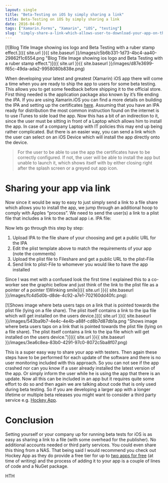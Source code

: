 ```yaml
---
layout: single
title: "Beta-Testing on iOS by simply sharing a link"
title: Beta-Testing on iOS by simply sharing a link
date: 2016-04-03
tags: ["Xamarin.Forms", "Xamarin", "iOS", "testing"]
slug: "simply-share-a-link-which-allows-user-to-download-your-app-on-their-ios-device"
---
```


[![Blog Title Image showing ios logo and Beta Testing with a ruber stamp effect.]({{ site.url }}{{ site.baseurl }}/images/c5b6b331-1d73-4bc4-aa40-29862f1c6554.png "Blog Title Image showing ios logo and Beta Testing with a ruber stamp effect.")]({{ site.url }}{{ site.baseurl }}/images/d87e3699-f65c-49da-ada2-9958080b838e.png)
 
When developing your latest and greatest (Xamarin) iOS app there will come a time when you are ready to ship the app to users for some beta testing. This allows you to get some feedback before shipping it to the official store. First thing needed is the application package also known by it’s file ending the *IPA*. If you are using Xamarin.iOS you can find a more details on building the IPA and setting up the certificates [here](https://developer.xamarin.com/guides/ios/deployment%2c_testing%2c_and_metrics/app_distribution/ipa_support/ "Instructions on how to distribute an IPA with Xamarin."). Assuming that you have an IPA ready for distribution the most common instruction found on the internet is to use iTunes to side load the app. Now this has a bit of an indirection to it, since the user must be sitting in front of a Laptop which allows him to install the app. In case of a company Laptop with IT policies this may end up being rather complicated. But there is an easier way, you can send a link which the user can select on an iOS Device which will install the app directly onto the device.
 

> For the user to be able to use the app the certificates have to be correctly configured. If not, the user will be able to install the app but unable to launch it, which shows itself with by either closing right after the splash screen or a greyed out app icon.

 
# 
 
# Sharing your app via link
 
Now since it would be way to easy to just simply send a link to a file share which allows you to install the app, we jump through an additional hoop to comply with Apples “process”. We need to send the user(s) a link to a plist file that includes a link to the actual app i.e. IPA file:
<script src="https://gist.github.com/mallibone/a56cc79479d0944af22c470477d85272.js"></script> 
Now lets go through this step by step:
 
1. Upload IPA to the file share of your choosing and get a public URL for the IPA
2. Edit the plist template above to match the requirements of your app (note the comments)
3. Upload the plist file to Fileshare and get a public URL to the plist-File
4. Send link to plist-File to whomever you would like to have the app installed

 
Since I was met with a confused look the first time I explained this to a co-worker see the graphic bellow and just think of the link to the plist file as a pointer of a pointer ![Winking smile]({{ site.url }}{{ site.baseurl }}/images/fc4d5d0b-d8de-4c92-a7e1-702160dd40fc.png):
 
[![Shows image where beta users taps on a link that is pointed towards the plist file (lying on a file share). The plist itself contains a link to the ipa file which will get installed on the users device.]({{ site.url }}{{ site.baseurl }}/images/543ba9b7-4e4c-4e4b-a88f-cd8b7d87db1a.png "Shows image where beta users taps on a link that is pointed towards the plist file (lying on a file share). The plist itself contains a link to the ipa file which will get installed on the users device.")]({{ site.url }}{{ site.baseurl }}/images/3ea6c8ea-83b0-4291-97c0-8072c5ba8f07.png)
 
This is a super easy way to share your app with testers. Then again these steps have to be performed for each update of the software and there is no user monitoring included with this approach. So you can not see if the app crashed nor can you know if a user already installed the latest version of the app. Or simply inform the user while he is using the app that there is an update. Now all this can be included in an app but it requires quite some effort to do so and then again we are talking about code that is only used during beta testing. So if you are developing a larger app with a longer lifetime or multiple beta releases you might want to consider a third party service e.g. [Hockey App](http://hockeyapp.net/features/ "link to hockey app website").
 
# Conclusion
 
Setting yourself or your company up for running beta tests for iOS is as easy as sharing a link to a file (with some overhead for the publisher). No additional accounts needed or third party services. You could even share this thing from a NAS. That being said I would recommend you check out Hockey App as they do provide a free tier for up to [two apps for free](http://hockeyapp.net/pricing/#business "Link to pricing page of hockey app") (at time of writing) and the process of adding it to your app is a couple of lines of code and a NuGet package.
 
HTH
